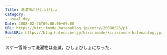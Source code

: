 ```yaml
---
Title: 洗濯物がびしょびしょ
Category:
- usual day
Date: 2008-02-26T00:00:00+09:00
URL: https://kiririmode.hatenablog.jp/entry/20080226/p1
EditURL: https://blog.hatena.ne.jp/kiririmode/kiririmode.hatenablog.jp/atom/entry/8454420450078215419
---
```



スゲー雪降って洗濯物は全滅，びしょびしょになった．
